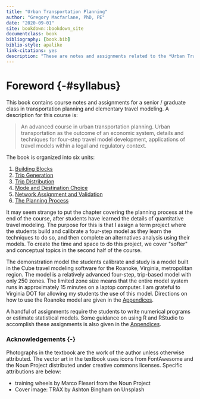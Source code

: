 ```yaml
--- 
title: "Urban Transportation Planning"
author: "Gregory Macfarlane, PhD, PE"
date: "2020-09-01"
site: bookdown::bookdown_site
documentclass: book
bibliography: [book.bib]
biblio-style: apalike
link-citations: yes
description: "These are notes and assignments related to the *Urban Transportation Planning*  class at BYU."
---
```




# Foreword {-#syllabus}



This book contains course notes and assignments for a senior / graduate class in
transportation planning and elementary travel modeling. A description for this course
is:

> An advanced course in urban transportation planning. Urban transportation as
the outcome of an economic system, details and techniques for four-step travel
model development, applications of travel models within a legal and regulatory
context.

The book is organized into six units:

  1. [Building Blocks](#chap-blocks)
  2. [Trip Generation](#chap-tripgen)
  3. [Trip Distribution](#chap-distribution)
  4. [Mode and Destination Choice](#chap-modechoice)
  5. [Network Assignment and Validation](#chap-assignment)
  6. [The Planning Process](#chap-process)
  
It may seem strange to put the chapter covering the planning process at the end
of the course, after students have learned the details of quantitative travel
modeling. The purpose for this is that I assign a term project where the
students build and calibrate a four-step model as they learn the techniques to do
so, and then complete an alternatives analysis using their models. To create
the time and space to do this project, we cover "softer" and conceptual topics
in the second half of the course.

The demonstration model the students calibrate and study is a model built in the
Cube travel modeling software for the Roanoke, Virginia, metropolitan region.
The model is a relatively advanced four-step, trip-based model with only 250
zones. The limited zone size means that the entire model system runs in
approximately 15 minutes on a laptop computer. I am grateful to Virginia DOT for
allowing my students the use of this model. Directions on how to use the Roanoke
model are given in the [Appendices](#app-demomodel).

A handful of assignments require the students to write numerical programs or
estimate statistical models. Some guidance on using R and RStudio to accomplish
these assignments is also given in the [Appendices](#app-rstudio).

### Acknowledgements {-}
Photographs in the textbook are the work of the author unless otherwise attributed.
The vector art in the textbook uses icons from FontAwesome and the Noun Project
distributed under creative commons licenses. Specific attributions are below:

  - training wheels by Marco Fleseri from the Noun Project
  - Cover image: TRAX by Ashton Bingham on Unsplash
